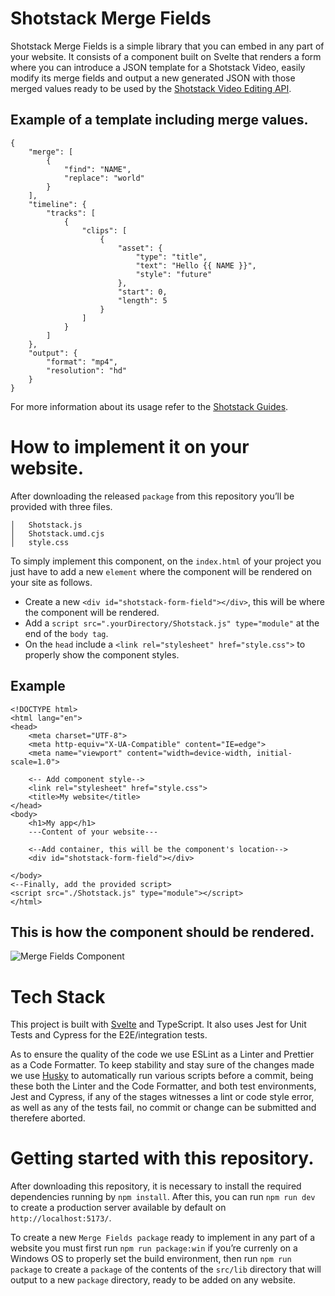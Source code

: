 # Shotstack Merge Fields

Shotstack Merge Fields is a simple library that you can embed in any part of your website. It consists of a component built on Svelte that renders a form where you can introduce a JSON template for a Shotstack Video, easily modify its merge fields and output a new generated JSON with those merged values ready to be used by the [Shotstack Video Editing API](https://shotstack.io/product/video-editing-api/).

## Example of a template including merge values.

```
{
    "merge": [
        {
            "find": "NAME",
            "replace": "world"
        }
    ],
    "timeline": {
        "tracks": [
            {
                "clips": [
                    {
                        "asset": {
                            "type": "title",
                            "text": "Hello {{ NAME }}",
                            "style": "future"
                        },
                        "start": 0,
                        "length": 5
                    }
                ]
            }
        ]
    },
    "output": {
        "format": "mp4",
        "resolution": "hd"
    }
}
```

For more information about its usage refer to the [Shotstack Guides](https://shotstack.io/docs/guide/).

# How to implement it on your website.

After downloading the released `package` from this repository you’ll be provided with three files.

```
│   Shotstack.js
│   Shotstack.umd.cjs
│   style.css

```

To simply implement this component, on the `index.html` of your project you just have to add a new `element` where the component will be rendered on your site as follows.

- Create a new `<div id="shotstack-form-field"></div>`, this will be where the component will be rendered.
- Add a `script src=".yourDirectory/Shotstack.js" type="module"` at the end of the `body tag`.
- On the `head` include a `<link rel="stylesheet" href="style.css">` to properly show the component styles.

## Example

```
<!DOCTYPE html>
<html lang="en">
<head>
    <meta charset="UTF-8">
    <meta http-equiv="X-UA-Compatible" content="IE=edge">
    <meta name="viewport" content="width=device-width, initial-scale=1.0">

    <-- Add component style-->
    <link rel="stylesheet" href="style.css">
    <title>My website</title>
</head>
<body>
    <h1>My app</h1>
    ---Content of your website---

    <--Add container, this will be the component's location-->
    <div id="shotstack-form-field"></div>

</body>
<--Finally, add the provided script>
<script src="./Shotstack.js" type="module"></script>
</html>
```

## This is how the component should be rendered.

![Merge Fields Component](https://i.gyazo.com/ef623968ebe67f20322c43b43d16ba2b.png)

# Tech Stack

This project is built with [Svelte](https://svelte.dev/) and TypeScript. It also uses Jest for Unit Tests and Cypress for the E2E/integration tests.

As to ensure the quality of the code we use ESLint as a Linter and Prettier as a Code Formatter. To keep stability and stay sure of the changes made we use [Husky](https://typicode.github.io/husky/#/) to automatically run various scripts before a commit, being these both the Linter and the Code Formatter, and both test environments, Jest and Cypress, if any of the stages witnesses a lint or code style error, as well as any of the tests fail, no commit or change can be submitted and therefere aborted.

# Getting started with this repository.

After downloading this repository, it is necessary to install the required dependencies running by `npm install`.
After this, you can run `npm run dev` to create a production server available by default on ` http://localhost:5173/`.

To create a new `Merge Fields package` ready to implement in any part of a website you must first run `npm run package:win` if you’re currenly on a Windows OS to properly set the build environment, then run `npm run package` to create a `package` of the contents of the `src/lib` directory that will output to a new `package` directory, ready to be added on any website.
